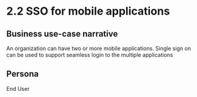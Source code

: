 # 2.2 SSO for mobile applications

## Business use-case narrative
An organization can have two or more mobile applications. Single sign on can be used to support seamless login to the 
multiple applications

## Persona
End User
